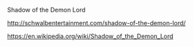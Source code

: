 Shadow of the Demon Lord

http://schwalbentertainment.com/shadow-of-the-demon-lord/

https://en.wikipedia.org/wiki/Shadow_of_the_Demon_Lord
